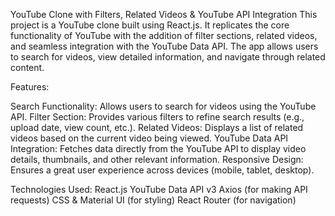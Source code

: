YouTube Clone with Filters, Related Videos & YouTube API Integration
This project is a YouTube clone built using React.js. It replicates the core functionality of YouTube with the addition of filter sections, related videos, and seamless integration with the YouTube Data API. The app allows users to search for videos, view detailed information, and navigate through related content.

Features:


Search Functionality: Allows users to search for videos using the YouTube API.
Filter Section: Provides various filters to refine search results (e.g., upload date, view count, etc.).
Related Videos: Displays a list of related videos based on the current video being viewed.
YouTube Data API Integration: Fetches data directly from the YouTube API to display video details, thumbnails, and other relevant information.
Responsive Design: Ensures a great user experience across devices (mobile, tablet, desktop).


Technologies Used:
React.js
YouTube Data API v3
Axios (for making API requests)
CSS & Material UI (for styling)
React Router (for navigation)
